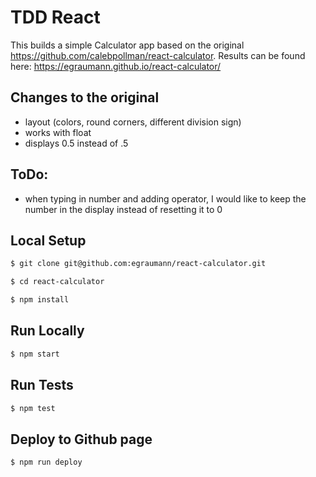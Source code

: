 # TDD React

This builds a simple Calculator app based on the original https://github.com/calebpollman/react-calculator. 
Results can be found here: https://egraumann.github.io/react-calculator/

## Changes to the original
- layout (colors, round corners, different division sign)
- works with float
- displays 0.5 instead of .5

## ToDo:
- when typing in number and adding operator, I would like to keep the number in the display instead of resetting it to 0

## Local Setup

```sh
$ git clone git@github.com:egraumann/react-calculator.git
```

```sh
$ cd react-calculator
```

```sh
$ npm install
```

## Run Locally

```sh
$ npm start
```

## Run Tests

```sh
$ npm test
```
## Deploy to Github page
```sh
$ npm run deploy
```
